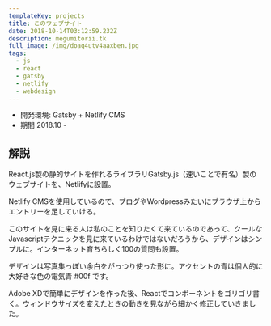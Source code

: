 ```yaml
---
templateKey: projects
title: このウェブサイト
date: 2018-10-14T03:12:59.232Z
description: megumitorii.tk
full_image: /img/doaq4utv4aaxben.jpg
tags:
  - js
  - react
  - gatsby
  - netlify
  - webdesign
---
```


 - 開発環境: Gatsby + Netlify CMS
 - 期間 2018.10 -

## 解説

React.js製の静的サイトを作れるライブラリGatsby.js（速いことで有名）製のウェブサイトを、Netlifyに設置。

Netlify CMSを使用しているので、ブログやWordpressみたいにブラウザ上からエントリーを足していける。

このサイトを見に来る人は私のことを知りたくて来ているのであって、クールなJavascriptテクニックを見に来ているわけではないだろうから、デザインはシンプルに。インターネット育ちらしく100の質問も設置。

デザインは写真集っぽい余白をがっつり使った形に。アクセントの青は個人的に大好きな色の電気青 #00f です。

Adobe XDで簡単にデザインを作った後、Reactでコンポーネントをゴリゴリ書く。ウィンドウサイズを変えたときの動きを見ながら細かく修正していきました。

